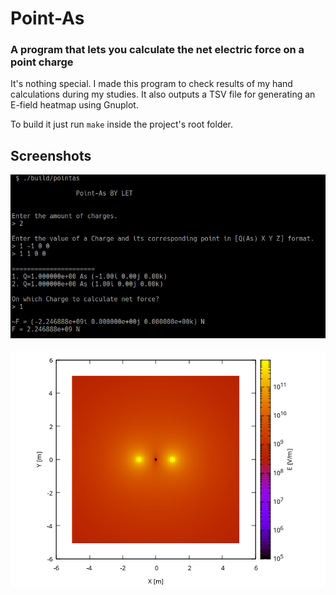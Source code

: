 # Point-As

### A program that lets you calculate the net electric force on a point charge

It's nothing special. I made this program to check results of my hand calculations during my studies. It also outputs a TSV file for generating an E-field heatmap using Gnuplot.

To build it just run `make` inside the project's root folder.

## Screenshots
![](./images/screenshot1.png)
\
\
![](./images/screenshot2.png)